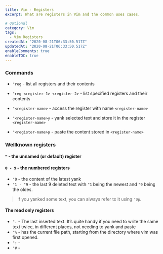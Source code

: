 ```yaml
---
title: Vim - Registers
excerpt: What are registers in Vim and the common uses cases.

# Optional
category: Vim
tags: 
  - Vim Registers
createdAt: "2020-08-21T06:33:50.517Z"
updatedAt: "2020-08-21T06:33:50.517Z"
enableComments: true
enableTOC: true
---
```


### Commands

- `"reg` - list all registers and their contents
- `"reg <register-1> <register-2>` - list specified registers and their contents

- `"<register-name>` - access the register with name `<register-name>`
- `"<register-name>y` - yank selected text and store it in the register `<register-name>`
- `"<register-name>p` - paste the content stored in `<register-name>`

### Wellknown registers

#### `"` - the unnamed (or default) register

#### `0 - 9` - the numbered registers

- `"0` - the content of the latest yank
- `"1 - "9` - the last 9 deleted text with `"1` being the newest and `"9` being the oldes.

> If you yanked some text, you can always refer to it using `"0p`.

#### The read only registers

- `".` - The last inserted text. It’s quite handy if you need to write the same text twice, in different places, not needing to yank and paste
- `"%` - has the current file path, starting from the directory where vim was first opened.
- `":` -
- `"#` -

